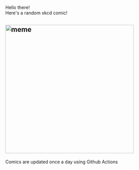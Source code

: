 Hello there! <br>Here's a random xkcd comic!<br>
## <img src="https://imgs.xkcd.com/comics/delicious.png" alt="meme" width="400"/><br>
Comics are updated once a day using Github Actions